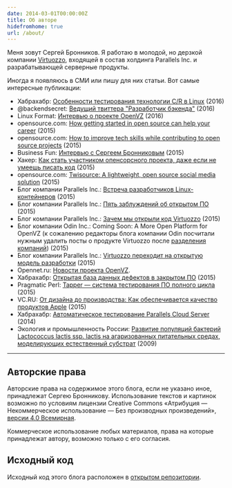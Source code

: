 ```yaml
---
date: 2014-03-01T00:00:00Z
title: Об авторе
hidefromhome: true
url: /about/
---
```


Меня зовут Сергей Бронников. Я работаю в молодой, но дерзкой компании
[Virtuozzo](http://www.virtuozzo.com/), входящей в состав холдинга Parallels
Inc. и разрабатывающей серверные продукты.

Иногда я появляюсь в СМИ или пишу для них статьи. Вот самые интересные публикации:

- Хабрахабр: [Особенности тестирования технологии C/R в Linux](https://habrahabr.ru/post/283504/) (2016)
- @backendsecret: [Ведущий твиттера "Разработчик бэкенда"](http://backendsecret.ru/estet/) (2016)
- Linux Format: [Интервью о проекте OpenVZ](/2016/02/02/LXF-interview/) (2016)
- opensource.com: [How getting started in open source can help your career](https://opensource.com/life/16/1/3-new-open-source-contributors-share-their-experiences) (2015)
- opensource.com: [How to improve tech skills while contributing to open source projects](https://opensource.com/life/16/1/open-source-skills) (2015)
- Business Fun: [Интервью с Сергеем Бронниковым](https://bronevichok.ru/trash/BusinessFun-sergeyb.pdf) (2015)
- Хакер: [Как стать участником опенсорсного проекта, даже если не умеешь писать код](https://xakep.ru/2015/12/29/open-source-career/) (2015)
- opensource.com: [Twisource: A lightweight, open source social media solution](http://opensource.com/business/15/11/twisource-lightweight-open-source-social-media-solution) (2015)
- Блог компании Parallels Inc.: [Встреча разработчиков Linux-контейнеров](http://habrahabr.ru/company/parallels/blog/266089/) (2015)
- Блог компании Parallels Inc.: [Пять заблуждений об открытом ПО](http://habrahabr.ru/company/parallels/blog/261609/) (2015)
- Блог компании Parallels Inc.: [Зачем мы открыли код Virtuozzo](http://habrahabr.ru/company/parallels/blog/259385/) (2015)
- Блог компании Odin Inc.: Coming Soon: A More Open Platform for OpenVZ (к сожалению редакторы блога компании Odin посчитали нужным удалить посты о продукте Virtuozzo после [разделения компаний](http://www.odin.com/news/pr/release/article/ingram-micro-selects-parallels-automation-as-core-cloud-services-platform/)) (2015)
- Блог компании Parallels Inc.: [Virtuozzo переходит на открытую модель разработки](http://habrahabr.ru/company/parallels/blog/256279/) (2015)
- Opennet.ru: [Новости проекта OpenVZ](http://www.opennet.ru/~sergeyb).
- Хабрахабр: [Открытая база данных дефектов в закрытом ПО](http://habrahabr.ru/post/253009/) (2015)
- Pragmatic Perl: [Tapper — система тестирования ПО полного цикла](http://pragmaticperl.com/issues/23) (2015)
- VC.RU: [От дизайна до производства: Как обеспечивается качество продуктов Apple](https://vc.ru/p/apple-test) (2015)
- Хабрахабр: [Автоматическое тестирование Parallels Cloud Server](http://habrahabr.ru/post/204292/) (2014)
- Экология и промышленность России: [Развитие популяций бактерий Lactococcus lactis ssp. lactis на агаризованных питательных средах, моделирующих естественный субстрат](https://bronevichok.ru/blog/2016/06/11/lactococcus-lactis-ssp/) (2009)

----

## Авторские права

Авторские права на содержимое этого блога, если не указано иное, принадлежат
Сергею Бронникову. Использование текстов и картинок возможно по условиям
лицензии Creative Commons «Атрибуция — Некоммерческое использование — Без
производных произведений», [версии 4.0
Всемирная](http://creativecommons.org/licenses/by-nc-nd/4.0/deed.ru).

Коммерческое использование любых материалов, права на которые принадлежат
автору, возможно только с его согласия.

## Исходный код

Исходный код этого блога расположен в [открытом
репозитории](https://github.com/ligurio/blog.bronevichok.ru).
